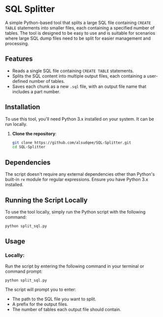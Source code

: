 
# SQL Splitter

A simple Python-based tool that splits a large SQL file containing `CREATE TABLE` statements into smaller files, each containing a specified number of tables. The tool is designed to be easy to use and is suitable for scenarios where large SQL dump files need to be split for easier management and processing.

## Features
- Reads a single SQL file containing `CREATE TABLE` statements.
- Splits the SQL content into multiple output files, each containing a user-defined number of tables.
- Saves each chunk as a new `.sql` file, with an output file name that includes a part number.

## Installation

To use this tool, you'll need Python 3.x installed on your system. It can be run locally.

1. **Clone the repository**:
   ```bash
   git clone https://github.com/alsudqee/SQL-Splitter.git
   cd SQL-Splitter
   ```

## Dependencies
The script doesn't require any external dependencies other than Python's built-in `re` module for regular expressions. Ensure you have Python 3.x installed.

## Running the Script Locally
To use the tool locally, simply run the Python script with the following command:
```bash
python split_sql.py
```

## Usage

### Locally:
Run the script by entering the following command in your terminal or command prompt:
```bash
python split_sql.py
```

The script will prompt you to enter:
- The path to the SQL file you want to split.
- A prefix for the output files.
- The number of tables each output file should contain.
